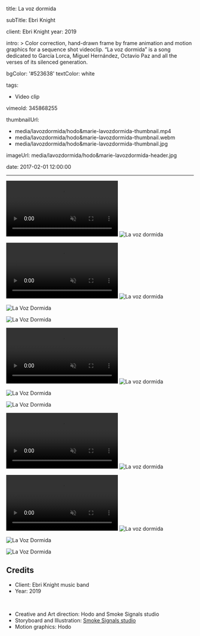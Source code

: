 title: La voz dormida

subTitle: Ebri Knight

client: Ebri Knight
year: 2019

intro: >
  Color correction, hand-drawn frame by frame animation and motion graphics for a sequence shot videoclip. “La voz dormida” is a song dedicated to García Lorca, Miguel Hernández, Octavio Paz and all the verses of its silenced generation.

bgColor: '#523638'
textColor: white

tags:
  - Video clip

vimeoId: 345868255

thumbnailUrl:
  - media/lavozdormida/hodo&marie-lavozdormida-thumbnail.mp4
  - media/lavozdormida/hodo&marie-lavozdormida-thumbnail.webm
  - media/lavozdormida/hodo&marie-lavozdormida-thumbnail.jpg

imageUrl: media/lavozdormida/hodo&marie-lavozdormida-header.jpg

date: 2017-02-01 12:00:00



---

<!-- This is a 2x VIDEO gallery -->
<!-- Always add a linebreak between images -->
<!-- It needs two images between paragraph tags -->
<div class="gallery gallery-video gallery-2">

<p>
	<video playsinline="playsinline" muted>
			<source src="/media/lavozdormida/hodo&marie-lavozdormida-01.mp4" type="video/mp4">
			<source src="/media/lavozdormida/hodo&marie-lavozdormida-01.webm" type="video/webm">
	</video>
	<img src="/media/lavozdormida/hodo&marie-lavozdormida-01.jpg" alt="La voz dormida">
</p>

<p>
	<video playsinline="playsinline" muted>
			<source src="/media/lavozdormida/hodo&marie-lavozdormida-02.mp4" type="video/mp4">
			<source src="/media/lavozdormida/hodo&marie-lavozdormida-02.webm" type="video/webm">
	</video>
	<img src="/media/lavozdormida/hodo&marie-lavozdormida-02.jpg" alt="La voz dormida">
</p>


</div>


<div class="gallery gallery-2">

![La Voz Dormida](/media/lavozdormida/hodo&marie-lavozdormida-03.jpg)

![La Voz Dormida](/media/lavozdormida/hodo&marie-lavozdormida-04.jpg)

</div>

<!-- This is a 1x VIDEO gallery -->
<!-- Always add a linebreak between images -->
<!-- It needs two images between paragraph tags -->
<div class="gallery gallery-video gallery-1">

<p>
	<video playsinline="playsinline" muted>
			<source src="/media/lavozdormida/hodo&marie-lavozdormida-05.mp4" type="video/mp4">
			<source src="/media/lavozdormida/hodo&marie-lavozdormida-05.webm" type="video/webm">
	</video>
	<img src="/media/lavozdormida/hodo&marie-lavozdormida-05.jpg" alt="La voz dormida">
</p>


</div>


<div class="gallery gallery-2">

![La Voz Dormida](/media/lavozdormida/hodo&marie-lavozdormida-08.jpg)

![La Voz Dormida](/media/lavozdormida/hodo&marie-lavozdormida-10.jpg)

</div>


<!-- This is a 1x VIDEO gallery -->
<!-- Always add a linebreak between images -->
<!-- It needs two images between paragraph tags -->
<div class="gallery gallery-video gallery-1">

<p>
	<video playsinline="playsinline" muted>
			<source src="/media/lavozdormida/hodo&marie-lavozdormida-11.mp4" type="video/mp4">
			<source src="/media/lavozdormida/hodo&marie-lavozdormida-11.webm" type="video/webm">
	</video>
	<img src="/media/lavozdormida/hodo&marie-lavozdormida-11.jpg" alt="La voz dormida">
</p>

</div>


<!-- This is a 1x VIDEO gallery -->
<!-- Always add a linebreak between images -->
<!-- It needs two images between paragraph tags -->
<div class="gallery gallery-video gallery-1">

<p>
	<video playsinline="playsinline" muted>
			<source src="/media/lavozdormida/hodo&marie-lavozdormida-12.mp4" type="video/mp4">
			<source src="/media/lavozdormida/hodo&marie-lavozdormida-12.webm" type="video/webm">
	</video>
	<img src="/media/lavozdormida/hodo&marie-lavozdormida-12.jpg" alt="La voz dormida">
</p>

</div>


<div class="gallery gallery-2">

![La Voz Dormida](/media/lavozdormida/hodo&marie-lavozdormida-13.jpg)

![La Voz Dormida](/media/lavozdormida/hodo&marie-lavozdormida-14.jpg)

</div>

<!-- Sample credits secion -->

## Credits

* Client: Ebri Knight music band
* Year: 2019  
  
<br>

* Creative and Art direction: Hodo and Smoke Signals studio
* Storyboard and Illustration: <a href="http://www.smokesignalsstudio.com" target="_blank">Smoke Signals studio</a>
* Motion graphics: Hodo